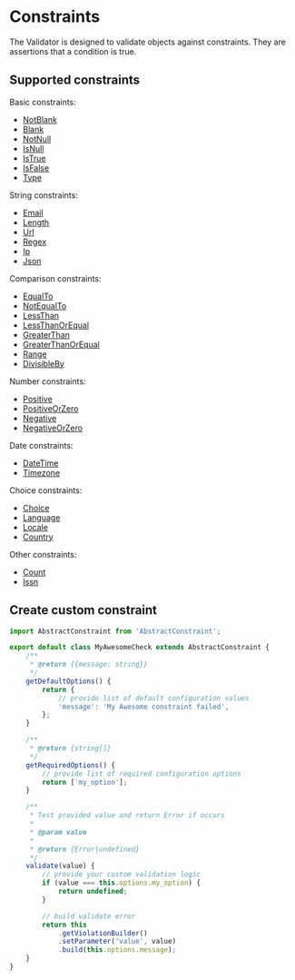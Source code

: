# Constraints
The Validator is designed to validate objects against constraints. They are assertions that a condition is true.

## Supported constraints
Basic constraints:
- [NotBlank](./Constraints/NotBlank.md)
- [Blank](./Constraints/Blank.md)
- [NotNull](./Constraints/NotNull.md)
- [IsNull](./Constraints/IsNull.md)
- [IsTrue](./Constraints/IsTrue.md)
- [IsFalse](./Constraints/IsFalse.md)
- [Type](./Constraints/Type.md)

String constraints:
- [Email](./Constraints/Email.md)
- [Length](./Constraints/Length.md)
- [Url](./Constraints/Url.md)
- [Regex](./Constraints/Regex.md)
- [Ip](./Constraints/Ip.md)
- [Json](./Constraints/Json.md)

Comparison constraints:
- [EqualTo](./Constraints/EqualTo.md)
- [NotEqualTo](./Constraints/NotEqualTo.md)
- [LessThan](./Constraints/LessThan.md)
- [LessThanOrEqual](./Constraints/LessThanOrEqual.md)
- [GreaterThan](./Constraints/GreaterThan.md)
- [GreaterThanOrEqual](./Constraints/GreaterThanOrEqual.md)
- [Range](./Constraints/Range.md)
- [DivisibleBy](./Constraints/DivisibleBy.md)

Number constraints:
- [Positive](./Constraints/Positive.md)
- [PositiveOrZero](./Constraints/PositiveOrZero.md)
- [Negative](./Constraints/Negative.md)
- [NegativeOrZero](./NegativeOrZero.md)

Date constraints:
- [DateTime](./Constraints/DateTime.md)
- [Timezone](./Constraints/Timezone.md)

Choice constraints:
- [Choice](./Constraints/Choice.md)
- [Language](./Constraints/Language.md)
- [Locale](./Constraints/Locale.md)
- [Country](./Constraints/Country.md)

Other constraints:
- [Count](./Constraints/Count.md)
- [Issn](./Constraints/Issn.md)

## Create custom constraint

```javascript
import AbstractConstraint from 'AbstractConstraint';

export default class MyAwesomeCheck extends AbstractConstraint {
    /**
     * @return {{message: string}}
     */
    getDefaultOptions() {
        return {
            // provide list of default configuration values
            'message': 'My Awesome constraint failed',
        };
    }

    /**
     * @return {string[]}
     */
    getRequiredOptions() {
        // provide list of required configuration options
        return ['my_option'];
    }

    /**
     * Test provided value and return Error if occurs
     *
     * @param value
     *
     * @return {Error|undefined}
     */
    validate(value) {
        // provide your custom validation logic
        if (value === this.options.my_option) {
            return undefined;
        }

        // build validate error
        return this
            .getViolationBuilder()
            .setParameter('value', value)
            .build(this.options.message);
    }
}

```
